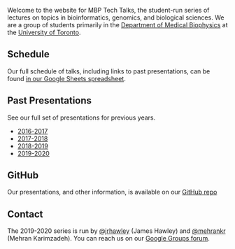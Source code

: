 ---
---

Welcome to the website for MBP Tech Talks, the student-run series of lectures on topics in bioinformatics, genomics, and biological sciences.
We are a group of students primarily in the [Department of Medical Biophysics](https://medbio.utoronto.ca/) at the [University of Toronto](https://www.utoronto.ca/).

## Schedule

Our full schedule of talks, including links to past presentations, can be found [in our Google Sheets spreadsheet](https://bit.ly/MBP-tech-talks).

## Past Presentations

See our full set of presentations for previous years.

* [2016-2017](/2016-2017/)
* [2017-2018](/2017-2018/)
* [2018-2019](/2018-2019/)
* [2019-2020](/2019-2020/)

## GitHub

Our presentations, and other information, is available on our [GitHub repo](https://github.com/MBP-Tech-Talks/MBP-Tech-Talks.github.io/)

## Contact

The 2019-2020 series is run by [@jrhawley](https://github.com/jrhawley) (James Hawley) and [@mehrankr](https://github.com/mehrankr) (Mehran Karimzadeh).
You can reach us on our [Google Groups forum](https://groups.google.com/forum/#!forum/mbp-bioinformatics-tech-talks).
